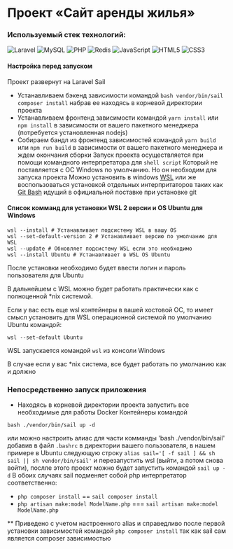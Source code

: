 # Проект &laquo;Сайт аренды жилья&raquo;

### Используемый стек технологий:
![Laravel](https://img.shields.io/badge/laravel-%23FF2D20.svg?style=for-the-badge&logo=laravel&logoColor=white)
![MySQL](https://img.shields.io/badge/mysql-%2300f.svg?style=for-the-badge&logo=mysql&logoColor=white)
![PHP](https://img.shields.io/badge/php-%23777BB4.svg?style=for-the-badge&logo=php&logoColor=white)
![Redis](https://img.shields.io/badge/redis-%23DD0031.svg?style=for-the-badge&logo=redis&logoColor=white)
![JavaScript](https://img.shields.io/badge/javascript-%23323330.svg?style=for-the-badge&logo=javascript&logoColor=%23F7DF1E)
![HTML5](https://img.shields.io/badge/html5-%23E34F26.svg?style=for-the-badge&logo=html5&logoColor=white)
![CSS3](https://img.shields.io/badge/css3-%231572B6.svg?style=for-the-badge&logo=css3&logoColor=white)

#### Настройка перед запуском
Проект развернут на Laravel Sail
- Устанавливаем бэкенд зависимости командой `bash vendor/bin/sail composer install` набрав ее находясь в корневой директории проекта
- Устанавливаем фронтенд зависимости командой `yarn install` или `npm install` в зависимости от вашего пакетного менеджера (потребуется установленная nodejs)
- Собираем бандл из фронтенд зависимостей командой `yarn build` или `npm run build` в зависимости от вашего пакетного менеджера и ждем окончания сборки
Запуск проекта осуществляется при помощи командного интерпретатора для `shell script`
Который не поставляется с ОС Windows по умолчанию. Но он необходим для запуска проекта
Можно установить в windows [WSL](https://learn.microsoft.com/ru-ru/windows/wsl/install) или же воспользоваться установкой отдельных интерпритаторов таких как [Git Bash](https://git-scm.com/downloads) идущий в официальной поставке при установке git
#### Список комманд для установки WSL 2 версии и OS Ubuntu для Windows
```shell
wsl --install # Устанавливает подсистему WSL в вашу OS
wsl --set-default-version 2 # Устанавливает версию по умолчанию для WSL
wsl --update # Обновляет подсистему WSL если это необходимо
wsl --install Ubuntu # Устанавливает в WSL OS Ubuntu
```
После установки необходимо будет ввести логин и пароль пользователя для Ubuntu

В дальнейшем с WSL можно будет работать практически как с полноценной *nix системой.

Если у вас есть еще wsl контейнеры в вашей хостовой OC, то имеет смысл установить для WSL операционной системой по умолчанию Ubuntu командой: 

`wsl --set-default Ubuntu`

WSL запускается командой `wsl` из консоли Windows

В случае если у вас *nix система, все будет работать по умолчанию как и должно

### Непосредственно запуск приложения

- Находясь в корневой директории проекта запустить все необходимые для работы Docker Контейнеры командой 

`bash ./vendor/bin/sail up -d`

или можно настроить алиас для части комманды 'bash ./vendor/bin/sail' добавив в файл `.bashrc` в директории вашего пользователя, в нашем примере в Ubuntu следующую строку `alias sail='[ -f sail ] && sh sail || sh vendor/bin/sail'`
и перезапустить wsl (выйти, а потом снова войти), послле этого проект можно будет запустить командой
`sail up -d`
 В обоих случаях sail подменяет собой php интерпретатор соответственно:
- `php composer install` == `sail composer install`
- `php artisan make:model ModelName.php` === `sail artisan make:model ModelName.php`

** Приведено с учетом настроенного alias и справедливо после первой установки зависимостей командой `php composer install` так как sail сам является composer зависимостью
